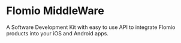 # Flomio MiddleWare
A Software Development Kit with easy to use API to integrate Flomio products into your iOS and Android apps. 
